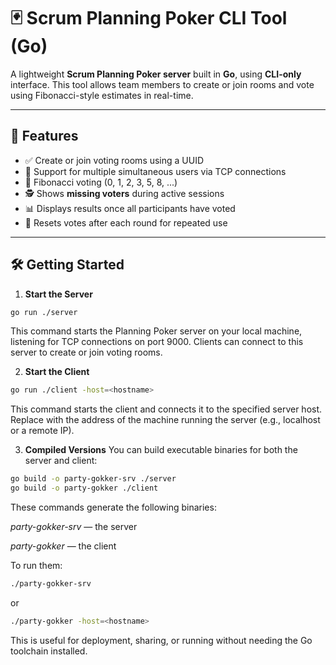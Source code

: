 # 🃏 Scrum Planning Poker CLI Tool (Go)

A lightweight **Scrum Planning Poker server** built in **Go**, using **CLI-only** interface. This tool allows team members to create or join rooms and vote using Fibonacci-style estimates in real-time.

---

## 🚀 Features

- ✅ Create or join voting rooms using a UUID
- 👥 Support for multiple simultaneous users via TCP connections
- 🔢 Fibonacci voting (0, 1, 2, 3, 5, 8, ...)
- 🕵️ Shows **missing voters** during active sessions
- 📊 Displays results once all participants have voted
- 🔄 Resets votes after each round for repeated use

---

## 🛠️ Getting Started
1. **Start the Server**
```bash
go run ./server
```
This command starts the Planning Poker server on your local machine, listening for TCP connections on port 9000. Clients can connect to this server to create or join voting rooms.

2. **Start the Client**
```bash
go run ./client -host=<hostname>
```
This command starts the client and connects it to the specified server host. Replace <hostname> with the address of the machine running the server (e.g., localhost or a remote IP).

3. **Compiled Versions**
You can build executable binaries for both the server and client:

```bash
go build -o party-gokker-srv ./server
go build -o party-gokker ./client
```
These commands generate the following binaries:

*party-gokker-srv* — the server

*party-gokker* — the client

To run them:

```bash
./party-gokker-srv
```
or

```bash
./party-gokker -host=<hostname>
```
This is useful for deployment, sharing, or running without needing the Go toolchain installed.